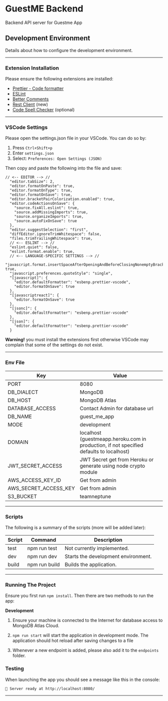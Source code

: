 # GuestME Backend

Backend API server for Guestme App

## Development Environment

Details about how to configure the development environment.

---

### Extension Installation

Please ensure the following extensions are installed:

- [Prettier - Code formatter](https://marketplace.visualstudio.com/items?itemName=esbenp.prettier-vscode)
- [ESLint](https://marketplace.visualstudio.com/items?itemName=dbaeumer.vscode-eslint)
- [Better Comments](https://marketplace.visualstudio.com/items?itemName=aaron-bond.better-comments)
- [Rest Client](https://marketplace.visualstudio.com/items?itemName=humao.rest-client) (new)
- [Code Spell Checker](https://marketplace.visualstudio.com/items?itemName=streetsidesoftware.code-spell-checker) (optional)

---

### VSCode Settings

Please open the settings.json file in your VSCode. You can do so by:

1. Press `Ctrl+Shift+p`
2. Enter `settings.json`
3. Select: `Preferences: Open Settings (JSON)`

Then copy and paste the following into the file and save:

```
// <-- EDITOR --> //
  "editor.tabSize": 2,
  "editor.formatOnPaste": true,
  "editor.formatOnType": true,
  "editor.formatOnSave": true,
  "editor.bracketPairColorization.enabled": true,
  "editor.codeActionsOnSave": {
    "source.fixAll.eslint": true,
    "source.addMissingImports": true,
    "source.organizeImports": true,
    "source.autoFixOnSave": true
  },
  "editor.suggestSelection": "first",
  "diffEditor.ignoreTrimWhitespace": false,
  "files.trimTrailingWhitespace": true,
  // <-- ESLINT --> //
  "eslint.quiet": false,
  "eslint.format.enable": true,
  // <-- LANGUAGE-SPECIFIC SETTINGS --> //
  "javascript.format.insertSpaceAfterOpeningAndBeforeClosingNonemptyBrackets": true,
  "javascript.preferences.quoteStyle": "single",
  "[javascript]": {
    "editor.defaultFormatter": "esbenp.prettier-vscode",
    "editor.formatOnSave": true
  },
  "[javascriptreact]": {
    "editor.formatOnSave": true
  },
  "[jsonc]": {
    "editor.defaultFormatter": "esbenp.prettier-vscode"
  },
  "[json]": {
    "editor.defaultFormatter": "esbenp.prettier-vscode"
  }
```

**Warning!** you must install the extensions first otherwise VSCode may complain that some of the settings do not exist.

---

### Env File

| Key                   | Value                                                                                   |
| --------------------- | --------------------------------------------------------------------------------------- |
| PORT                  | 8080                                                                                    |
| DB_DIALECT            | MongoDB                                                                                 |
| DB_HOST               | MongoDB Atlas                                                                           |
| DATABASE_ACCESS       | Contact Admin for database url                                                          |
| DB_NAME               | guest_me_app                                                                            |
| MODE                  | development                                                                             |
| DOMAIN                | localhost (guestmeapp.heroku.com in production, if not specified defaults to localhost) |
| JWT_SECRET_ACCESS     | JWT Secret get from Heroku or generate using node crypto module                         |
| AWS_ACCESS_KEY_ID     | Get from admin                                                                          |
| AWS_SECRET_ACCESS_KEY | Get from admin                                                                          |
| S3_BUCKET             | teamneptune                                                                             |

---

### Scripts

The following is a summary of the scripts (more will be added later):

| Script | Command       | Description                         |
| ------ | ------------- | ----------------------------------- |
| test   | npm run test  | Not currently implemented.          |
| dev    | npm run dev   | Starts the development environment. |
| build  | npm run build | Builds the application.             |

---

### Running The Project

Ensure you first run `npm install`. Then there are two methods to run the app:

**Development**

1. Ensure your machine is connected to the Internet for database access to MongoDB Atlas Cloud.

2. `npm run start` will start the application in development mode. The application should hot reload after saving changes to a file

3. Whenever a new endpoint is added, please also add it to the `endpoints` folder.

### Testing

When launching the app you should see a message like this in the console:

`🛫 Server ready at http://localhost:8080/`

---
